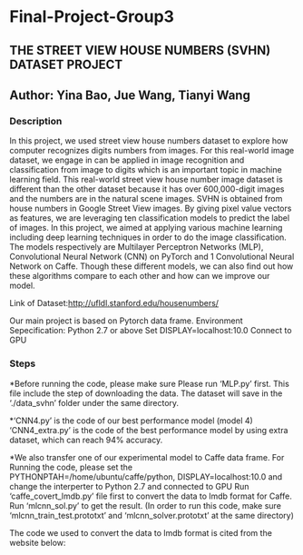 # Final-Project-Group3
## THE STREET VIEW HOUSE NUMBERS (SVHN) DATASET PROJECT
## Author: Yina Bao, Jue Wang, Tianyi Wang

### Description
In this project, we used street view house numbers dataset to explore how computer recognizes digits numbers from images. For this real-world image dataset, we engage in can be applied in image recognition and classification from image to digits which is an important topic in machine learning field. This real-world street view house number image dataset is different than the other dataset because it has over 600,000-digit images and the numbers are in the natural scene images. SVHN is obtained from house numbers in Google Street View images. By giving pixel value vectors as features, we are leveraging ten classification models to predict the label of images. In this project, we aimed at applying various machine learning including deep learning techniques in order to do the image classification. The models respectively are Multilayer Perceptron Networks (MLP), Convolutional Neural Network (CNN) on PyTorch and 1 Convolutional Neural Network on Caffe. Though these different models, we can also find out how these algorithms compare to each other and how can we improve our model.

Link of Dataset:http://ufldl.stanford.edu/housenumbers/

Our main project is based on Pytorch data frame. Environment Sepecification: 
Python 2.7 or above 
Set DISPLAY=localhost:10.0 
Connect to GPU

### Steps
*Before running the code, please make sure Please run ‘MLP.py’ first. This file include the step of downloading the data. The dataset will save in the ‘./data_svhn’ folder under the same directory. 

*‘CNN4.py’ is the code of our best performance model (model 4) ‘CNN4_extra.py’ is the code of the best performance model by using extra dataset, which can reach 94% accuracy.

*We also transfer one of our experimental model to Caffe data frame. For Running the code, please set the PYTHONPTAH=/home/ubuntu/caffe/python, DISPLAY=localhost:10.0 and change the interperter to Python 2.7 and connected to GPU Run ‘caffe_covert_lmdb.py’ file first to convert the data to lmdb format for Caffe. Run ‘mlcnn_sol.py’ to get the result. (In order to run this code, make sure ‘mlcnn_train_test.prototxt’ and ‘mlcnn_solver.prototxt’ at the same directory)

The code we used to convert the data to lmdb format is cited from the website below:
